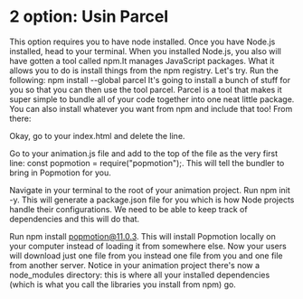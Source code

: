 # 2 option: Usin Parcel
This option requires you to have node installed.
Once you have Node.js installed, head to your terminal. When you installed Node.js, you also will have gotten a tool called npm.It manages JavaScript packages. What it allows you to do is install things from the npm registry. Let's try. Run the following:
npm install --global parcel
It's going to install a bunch of stuff for you so that you can then use the tool parcel. Parcel is a tool that makes it super simple to bundle all of your code together into one neat little package. You can also install whatever you want from npm and include that too! From there:

Okay, go to your index.html and delete the <script src="https://unpkg.com/popmotion@11.0.3/dist/popmotion.global.min.js"></script> line.

Go to your animation.js file and add to the top of the file as the very first line: const popmotion = require("popmotion");. This will tell the bundler to bring in Popmotion for you.

Navigate in your terminal to the root of your animation project. Run npm init -y. This will generate a package.json file for you which is how Node projects handle their configurations. We need to be able to keep track of dependencies and this will do that.

Run npm install popmotion@11.0.3. This will install Popmotion locally on your computer instead of loading it from somewhere else. Now your users will download just one file from you instead one file from you and one file from another server. Notice in your animation project there's now a node_modules directory: this is where all your installed dependencies (which is what you call the libraries you install from npm) go.

